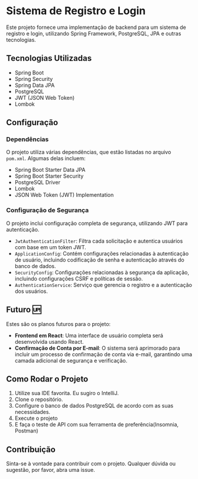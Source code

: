 # Sistema de Registro e Login

Este projeto fornece uma implementação de backend para um sistema de registro e login, utilizando Spring Framework, PostgreSQL, JPA e outras tecnologias.

## Tecnologias Utilizadas

- Spring Boot
- Spring Security
- Spring Data JPA
- PostgreSQL
- JWT (JSON Web Token)
- Lombok

## Configuração

### Dependências

O projeto utiliza várias dependências, que estão listadas no arquivo `pom.xml`. Algumas delas incluem:

- Spring Boot Starter Data JPA
- Spring Boot Starter Security
- PostgreSQL Driver
- Lombok
- JSON Web Token (JWT) Implementation

### Configuração de Segurança

O projeto inclui configuração completa de segurança, utilizando JWT para autenticação.

- `JwtAuthenticationFilter`: Filtra cada solicitação e autentica usuários com base em um token JWT.
- `ApplicationConfig`: Contém configurações relacionadas à autenticação de usuário, incluindo codificação de senha e autenticação através do banco de dados.
- `SecurityConfig`: Configurações relacionadas à segurança da aplicação, incluindo configurações CSRF e políticas de sessão.
- `AuthenticationService`: Serviço que gerencia o registro e a autenticação dos usuários.

## Futuro 🆙

Estes são os planos futuros para o projeto:

- **Frontend em React**: Uma interface de usuário completa será desenvolvida usando React.
- **Confirmação de Conta por E-mail**: O sistema será aprimorado para incluir um processo de confirmação de conta via e-mail, garantindo uma camada adicional de segurança e verificação.

## Como Rodar o Projeto

1. Utilize sua IDE favorita. Eu sugiro o IntelliJ.
2.  Clone o repositório.
3. Configure o banco de dados PostgreSQL de acordo com as suas necessidades.
4. Execute o projeto
5. E faça o teste de API com sua ferramenta de preferência(Insomnia, Postman)

## Contribuição

Sinta-se à vontade para contribuir com o projeto. Qualquer dúvida ou sugestão, por favor, abra uma issue.
